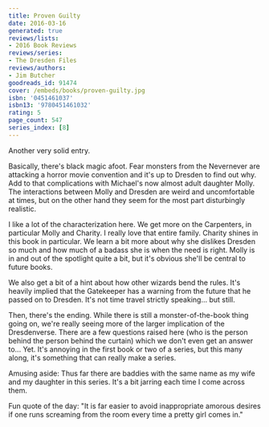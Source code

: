 ```yaml
---
title: Proven Guilty
date: 2016-03-16
generated: true
reviews/lists:
- 2016 Book Reviews
reviews/series:
- The Dresden Files
reviews/authors:
- Jim Butcher
goodreads_id: 91474
cover: /embeds/books/proven-guilty.jpg
isbn: '0451461037'
isbn13: '9780451461032'
rating: 5
page_count: 547
series_index: [8]
---
```

Another very solid entry.  

Basically, there's black magic afoot. Fear monsters from the Nevernever are attacking a horror movie convention and it's up to Dresden to find out why. Add to that complications with Michael's now almost adult daughter Molly. The interactions between Molly and Dresden are weird and uncomfortable at times, but on the other hand they seem for the most part disturbingly realistic.  

<!--more-->

I like a lot of the characterization here. We get more on the Carpenters, in particular Molly and Charity. I really love that entire family. Charity shines in this book in particular. We learn a bit more about why she dislikes Dresden so much and how much of a badass she is when the need is right. Molly is in and out of the spotlight quite a bit, but it's obvious she'll be central to future books.  

We also get a bit of a hint about how other wizards bend the rules. It's heavily implied that the Gatekeeper has a warning from the future that he passed on to Dresden. It's not time travel strictly speaking... but still.  

Then, there's the ending. While there is still a monster-of-the-book thing going on, we're really seeing more of the larger implication of the Dresdenverse. There are a few questions raised here (who is the person behind the person behind the curtain) which we don't even get an answer to... Yet. It's annoying in the first book or two of a series, but this many along, it's something that can really make a series.  

Amusing aside: Thus far there are baddies with the same name as my wife and my daughter in this series. It's a bit jarring each time I come across them.  

Fun quote of the day: "It is far easier to avoid inappropriate amorous desires if one runs screaming from the room every time a pretty girl comes in."